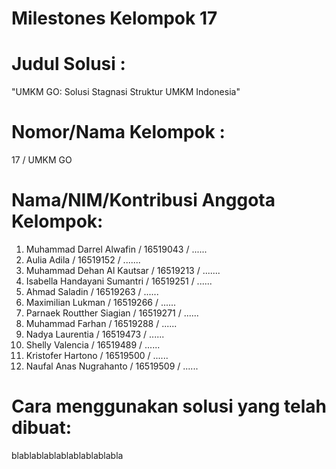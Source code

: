 # Milestones Kelompok 17
# Judul Solusi :
"UMKM GO: Solusi Stagnasi Struktur UMKM Indonesia"
# Nomor/Nama Kelompok :
17 / UMKM GO
# Nama/NIM/Kontribusi Anggota Kelompok:
1. Muhammad Darrel Alwafin / 16519043 / ...... <br />
2. Aulia Adila / 16519152 / ....... <br />
3. Muhammad Dehan Al Kautsar / 16519213 / ....... <br />
4. Isabella Handayani Sumantri / 16519251 / ...... <br />
5. Ahmad Saladin / 16519263 / ...... <br />
6. Maximilian Lukman / 16519266 / ...... <br />
7. Parnaek Routther Siagian / 16519271 / ...... <br />
8. Muhammad Farhan / 16519288 / ...... <br />
9. Nadya Laurentia / 16519473 / ...... <br />
10. Shelly Valencia / 16519489 / ...... <br />
11. Kristofer Hartono / 16519500 / ...... <br />
12. Naufal Anas Nugrahanto / 16519509 / ......
# Cara menggunakan solusi yang telah dibuat:
blablablablablablablablabla
